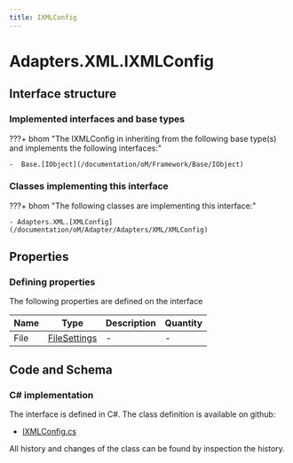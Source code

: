 ```yaml
---
title: IXMLConfig
---
```


# Adapters.XML.IXMLConfig



## Interface structure

### Implemented interfaces and base types

???+ bhom "The IXMLConfig in inheriting from the following base type(s) and implements the following interfaces:"

    -  Base.[IObject](/documentation/oM/Framework/Base/IObject)


### Classes implementing this interface

???+ bhom "The following classes are implementing this interface:"

    - Adapters.XML.[XMLConfig](/documentation/oM/Adapter/Adapters/XML/XMLConfig)


## Properties



### Defining properties

The following properties are defined on the interface

| Name             | Type             | Description      | Quantity         |
|------------------|------------------|------------------|------------------|
| File | [FileSettings](/documentation/oM/Framework/Adapter/FileSettings) | - | - |


## Code and Schema

### C# implementation

The interface is defined in C#. The class definition is available on github:

- [IXMLConfig.cs](https://github.com/BHoM/XML_Toolkit/blob/develop/XML_oM/Config/IXMLConfig.cs)

All history and changes of the class can be found by inspection the history.
